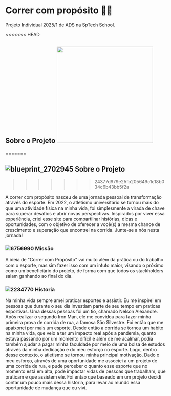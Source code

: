 # Correr com propósito 🏃🏅
Projeto Individual 2025/1 de ADS na SpTech School.

<<<<<<< HEAD
## Sobre o Projeto  <img src="https://cdn-icons-png.freepik.com/256/17238/17238308.png?ga=GA1.1.1785035831.1746652459&semt=ais_hybrid.png" width="300">
=======
## ![blueprint_2702945](https://github.com/user-attachments/assets/010d5291-d532-402a-a691-89e7c16e2453)  Sobre o Projeto 
>>>>>>> 24377d979e25fb205649c1c18b034c6b43bb5f2a

A correr com propósito nasceu de uma jornada pessoal de transformação através do esporte. Em 2022, o atletismo universitário se tornou mais do que uma atividade física na minha vida, foi simplesmente a virada de chave para superar desafios e abrir novas perspectivas. Inspirados por viver essa experiência, criei esse site para compartilhar histórias, dicas e oportunidades, com o objetivo de oferecer a você(s) a mesma chance de crescimento e superação que encontrei na corrida. Junte-se a nós nesta jornada!

### ![6756990](https://github.com/user-attachments/assets/9dff6d23-7e39-44ba-962b-4f582af1dfac)  Missão 
A ideia de "Correr com Propósito" vai muito além da prática ou do trabalho com o esporte, mas sim fazer isso com um intuto maior, visando o próximo como um beneficiário do projeto, de forma com que todos os stackholders saiam ganhando ao final do dia.

### ![2234770](https://github.com/user-attachments/assets/5686c08d-7cac-4d04-a5cd-0fd489d95312) Historia
Na minha vida sempre amei praticar esportes e assistir. Eu me inspirei em pessoas que durante o seu dia investiam parte de seu tempo em praticas esportivas. Uma dessas pessoas foi um tio, chamado Nelson Alexandre. Após realizar o segundo Iron Man, ele me convidou para fazer minha primeira prova de corrida de rua, a famosa São Silvestre. Foi então que me apaixonei por mais um esporte. Desde então a corrida se tornou um habito na minha vida, que veio a ter um impacto real após a pandemia, quanto estava passando por um momento difícil e além de me acalmar, podia também ajudar a pagar minha faculdade por meio de uma bolsa de estudos através da minha dedicação e do meu esforço no esporte.
Logo, dentro desse contexto, o atletismo se tornou minha principal motivação. 
Dado o meu esforço, através de uma oportunidade me associei a um projeto de uma corrida de rua, e pude perceber o quanto esse esporte que no momento está em alta, pode impactar vidas de pessoas que trabalham, que praticam e que assistem ele. Foi entao que baseado em um projeto decidi contar um pouco mais dessa historia, para levar ao mundo essa oportunidade de mudança que eu vivi.

